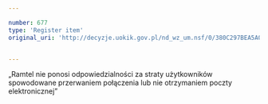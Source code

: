 ```yaml
---

number: 677
type: 'Register item'
original_uri: 'http://decyzje.uokik.gov.pl/nd_wz_um.nsf/0/380C297BEA5A0CF0C12572DD00329651?OpenDocument'


---
```


„Ramtel nie ponosi odpowiedzialności za straty użytkowników spowodowane przerwaniem połączenia lub nie otrzymaniem poczty elektronicznej”
